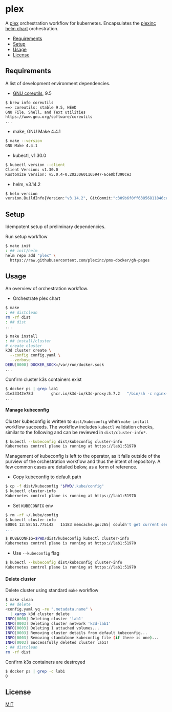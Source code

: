 # plex

A [plex](https://github.com/plexinc) orchestration workflow for kubernetes. Encapsulates the [plexinc helm chart](https://github.com/plexinc/pms-docker/tree/master/charts/plex-media-server) orchestration.

- [Requirements](#requirements)
- [Setup](#setup)
- [Usage](#usage)
- [License](#license)

## Requirements

A list of development environment dependencies.

- [GNU coreutils](https://en.wikipedia.org/wiki/List_of_GNU_Core_Utilities_commands), 9.5
```sh
$ brew info coreutils
==> coreutils: stable 9.5, HEAD
GNU File, Shell, and Text utilities
https://www.gnu.org/software/coreutils
...
```

- make, GNU Make 4.4.1
```sh
$ make --version
GNU Make 4.4.1
```

- kubectl, v1.30.0
```sh
$ kubectl version --client
Client Version: v1.30.0
Kustomize Version: v5.0.4-0.20230601165947-6ce0bf390ce3
```

- helm, v3.14.2
```sh
$ helm version
version.BuildInfo{Version:"v3.14.2", GitCommit:"c309b6f0ff63856811846ce18f3bdc93d2b4d54b", GitTreeState:"clean", GoVersion:"go1.22.0"}
```

## Setup

Idempotent setup of preliminary dependencies.

Run setup workflow

```sh
$ make init
: ## init/helm
helm repo add "plex" \
  https://raw.githubusercontent.com/plexinc/pms-docker/gh-pages
```

## Usage

An overview of orchestration workflow.

- Orchestrate plex chart

```sh
$ make
: ## distclean
rm -rf dist
: ## dist
...
```
```sh
$ make install
: ## install/cluster
# create cluster
k3d cluster create \
  --config config.yaml \
  --verbose
DEBU[0000] DOCKER_SOCK=/var/run/docker.sock
...
```

Confirm cluster k3s containers exist

```sh
$ docker ps | grep lab1
d1e33342e78d        ghcr.io/k3d-io/k3d-proxy:5.7.2   "/bin/sh -c nginx-pr…"   2 minutes ago       Up About a minute   80/tcp, 0.0.0.0:52772->6443/tcp   k3d-lab1-serverlb
...
```

#### Manage kubeconfig

Cluster kubeconfig is written to `dist/kubeconfig` when `make install` workflow succeeds. The  workflow includes `kubectl` validation checks, similar to the following and can be reviewed in `dist/cluster-info*`.

```sh
$ kubectl --kubeconfig dist/kubeconfig cluster-info
Kubernetes control plane is running at https://lab1:51970
```

Management of kubeconfig is left to the operator, as it falls outside of the purview of the orchestration workflow and thus the intent of repository. A few common cases are detailed below, as a form of reference.

- Copy kubeconfig to default path
```sh
$ cp -f dist/kubeconfig "$PWD/.kube/config"
$ kubectl cluster-info
Kubernetes control plane is running at https://lab1:51970
```

- Set `KUBECONFIG` env
```sh
$ rm -rf ~/.kube/config
$ kubectl cluster-info
E0801 13:58:51.775142   15183 memcache.go:265] couldn't get current server API group list: Get "http://localhost:8080/api?timeout=32s": dial tcp [::1]:8080: connect: connection refused
...
```
```sh
$ KUBECONFIG=$PWD/dist/kubeconfig kubectl cluster-info
Kubernetes control plane is running at https://lab1:51970
```

- Use `--kubeconfig` flag
```sh
$ kubectl --kubeconfig dist/kubeconfig cluster-info
Kubernetes control plane is running at https://lab1:51970
```

#### Delete cluster

Delete cluster using standard `make` workflow

```sh
$ make clean
: ## delete
<config.yaml yq -re ".metadata.name" \
  | xargs k3d cluster delete
INFO[0000] Deleting cluster 'lab1'
INFO[0003] Deleting cluster network 'k3d-lab1'
INFO[0003] Deleting 1 attached volumes...
INFO[0003] Removing cluster details from default kubeconfig...
INFO[0003] Removing standalone kubeconfig file (if there is one)...
INFO[0003] Successfully deleted cluster lab1!
: ## distclean
rm -rf dist
```

Confirm k3s containers are destroyed

```sh
$ docker ps | grep -c lab1
0
```
## License

[MIT](https://choosealicense.com/licenses/mit/)
